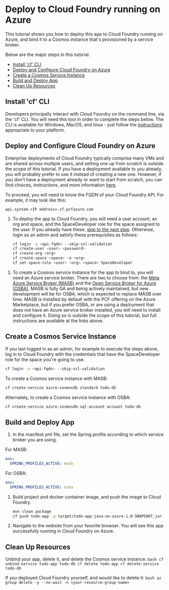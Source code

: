 # Deploy to Cloud Foundry running on Azure

This tutorial shows you how to deploy this app to Cloud Foundry running on Azure, and bind it to a Cosmos
instance that's provisioned by a service broker. 

Below are the major steps in this tutorial.
- [Install 'cf' CLI](#install-cf-cli)
- [Deploy and Configure Cloud Foundry on Azure](#deploy-cf)
- [Create a Cosmos Service Instance](#deploy-cosmos)
- [Build and Deploy App](#deploy-app)
- [Clean Up Resources](#clean-up)

<a name="install-cf-cli"></a>
## Install 'cf' CLI

Developers principally interact with Cloud Foundry on the command line, via the 'cf' CLI.  You will need this tool
in order to complete the steps below.  The CLI is available for Windows, MacOS, and linux - just follow the
[instructions](https://docs.cloudfoundry.org/cf-cli/install-go-cli.html) appropriate to your platform.

<a name="deploy-cf"></a>
## Deploy and Configure Cloud Foundry on Azure

Enterprise deployments of Cloud Foundry typically comprise many VMs and are shared across multiple users, and
setting one up from scratch is outside the scope of this tutorial.  If you have a deployment available to you
already, you will probably prefer to use it instead of creating a new one.  However, if you don't have a 
deployment already or want to start from scratch, you can find choices, instructions, and more information 
[here](https://docs.microsoft.com/en-us/azure/cloudfoundry/).


To proceed, you will need to know the FQDN of your Cloud Foundry API.  For example, it may look like this:
```
api.system.<IP address>.cf.pcfazure.com 
```

1. To deploy the app to Cloud Foundry, you will need a user account, an org and space, and the SpaceDeveloper
role for the space assigned to the user.  If you already have these, [skip to the next step](#deploy-broker).
Otherwise, login as an admin and satisfy these prerequisites as follows:
    
   ```bash
   cf login -a <api-fqdn> --skip-ssl-validation
   cf create-user <user> <password>
   cf create-org <org>
   cf create-space <space> -o <org>
   cf set-space-role <user> <org> <space> SpaceDeveloper
   ```

<a name="deploy-broker"></a>
1. To create a Cosmos service instance for the app to bind to, you will need an Azure service broker.  There
are two to choose from: the [Meta Azure Service Broker (MASB)](https://github.com/Azure/meta-azure-service-broker)
and the [Open Service Broker for Azure (OSBA)](https://github.com/Azure/open-service-broker-azure).  MASB is
fully GA and being actively maintained, but new development will be for OSBA, which is expected to replace MASB
over time.  MASB is installed by default with the PCF offering on the Azure Marketplace, but if you prefer OSBA,
or are using a deployment that does not have an Azure service broker installed, you will need to install and
configure it.  Doing so is outside the scope of this tutorial, but full instructions are available at the links
above.

<a name="deploy-cosmos"></a>
## Create a Cosmos Service Instance
If you last logged in as an admin, for example to execute the steps above, log in to Cloud Foundry with the
credentials that have the SpaceDeveloper role for the space you're going to use.

   ```bash
   cf login -a <api-fqdn> --skip-ssl-validation
   ```

To create a Cosmos service instance with MASB:
   ```bash
   cf create-service azure-cosmosdb standard todo-db
   ```

Alternately, to create a Cosmos service instance with OSBA:
   ```bash
   cf create-service azure-cosmosdb-sql-account account todo-db
   ```

<a name="deplouy-app"></a>
## Build and Deploy App

1. In the manifest.yml file, set the Spring profile according to which service broker you are using.

For MASB:
   ```yml
   env:
     SPRING_PROFILES_ACTIVE: masb
   ```

For OSBA:
   ```yml
   env:
     SPRING_PROFILES_ACTIVE: osba
   ```   

1. Build project and docker container image, and push the image to Cloud Foundry.

    ```bash
    mvn clean package
    cf push todo-app -p target/todo-app-java-on-azure-1.0-SNAPSHOT.jar
    ```

1. Navigate to the website from your favorite browser.
You will see this app successfully running in Cloud Foundry on Azure.

<a name="clean-up"></a>
## Clean Up Resources

Unbind your app, delete it, and delete the Cosmos service instance:
    ```bash
    cf unbind-service todo-app todo-db
    cf delete todo-app
    cf delete-service todo-db
    ```

If you deployed Cloud Foundry yourself, and would like to delete it:
    ```bash
    az group delete -y --no-wait -n <your-resource-group-name>
    ```
